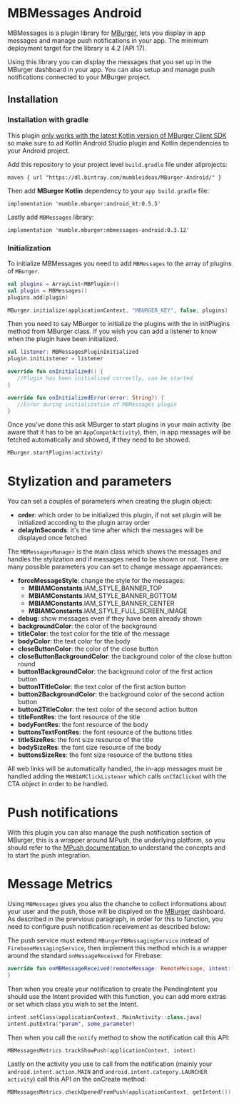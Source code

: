 # MBMessages Android

MBMessages is a plugin library for [MBurger](https://mburger.cloud), lets you display in app messages and manage push notifications in your app. The minimum deployment target for the library is 4.2 (API 17).

Using this library you can display the messages that you set up in the MBurger dashboard in your app. You can also setup and manage push notifications connected to your MBurger project.

## Installation

### Installation with gradle

This plugin <u>only works with the latest Kotlin version of MBurger Client SDK</u> so make sure to ad Kotlin Android Studio plugin and Kotlin dependencies to your Android project.

Add this repository to your project level `build.gradle` file under allprojects:

```
maven { url "https://dl.bintray.com/mumbleideas/MBurger-Android/" }
```

Then add **MBurger Kotlin** dependency to your `app build.gradle` file:

```
implementation 'mumble.mburger:android_kt:0.5.5'
```

Lastly add `MBMessages` library:

```
implementation 'mumble.mburger:mbmessages-android:0.3.12'
```



### Initialization

To initialize MBMessages you need to add `MBMessages` to the array of plugins of `MBurger`.

```kotlin
val plugins = ArrayList<MBPlugin>()
val plugin = MBMessages()
plugins.add(plugin)

MBurger.initialize(applicationContext, "MBURGER_KEY", false, plugins)
```

Then you need to say MBurger to initialize the plugins with the in initPlugins method from MBurger class. If you wish you can add a listener to know when the plugin have been initialized.

```kotlin
val listener: MBMessagesPluginInitialized
plugin.initListener = listener

override fun onInitialized() {
   //Plugin has been initialized correctly, can be started
}

override fun onInitializedError(error: String?) {
   //Error during initialization of MBMessages plugin
}
```

Once you've done this ask MBurger to start plugins in your main activity (be aware that it has to be an `AppCompatActivity`), then, in app messages will be fetched automatically and showed, if they need to be showed.

```kotlin
MBurger.startPlugins(activity)
```



# Stylization and parameters

You can set a couples of parameters when creating the plugin object:

- **order**: which order to be initialized this plugin, if not set plugin will be initialized according to the plugin array order
- **delayInSeconds**: it's the time after which the messages will be displayed once fetched

The `MBMessagesManager` is the main class which shows the messages and handles the stylization and if messages need to be shown or not. There are many possible parameters you can set to change message appaerances:

- **forceMessageStyle**: change the style for the messages:
  - **MBIAMConstants**.IAM_STYLE_BANNER_TOP
  - **MBIAMConstants**.IAM_STYLE_BANNER_BOTTOM
  - **MBIAMConstants**.IAM_STYLE_BANNER_CENTER
  - **MBIAMConstants**.IAM_STYLE_FULL_SCREEN_IMAGE
- **debug**: show messages even if they have been already shown
- **backgroundColor**: the color of the background
- **titleColor**: the text color for the title of the message
- **bodyColor**: the text color for the body
- **closeButtonColor**: the color of the close button
- **closeButtonBackgroundColor**: the background color of the close button round
- **button1BackgroundColor**: the background color of the first action button
- **button1TitleColor**: the text color of the first action button
- **button2BackgroundColor**: the background color of the second action button
- **button2TitleColor**: the text color of the second action button
- **titleFontRes**: the font resource of the title
- **bodyFontRes**: the font resource  of the body
- **buttonsTextFontRes**: the font resource of the buttons titles
- **titleSizeRes**: the font size resource of the title
- **bodySizeRes**: the font size resource of the body
- **buttonsSizeRes**: the font size resource of the buttons titles



All web links will be automatically handled, the in-app messages must be handled adding the `MNBIAMClickListener` which calls `onCTAClicked` with the CTA object in order to be handled.



# Push notifications

With this plugin you can also manage the push notification section of MBurger, this is a wrapper around MPush, the underlying platform, so you should refer to the [MPush documentation ](https://github.com/Mumble-SRL/MBPush-Android)to understand the concepts and to start the push integration.



# Message Metrics

Using `MBMessages` gives you also the chanche to collect informations about your user and the push, those will be displyed on the [MBurger](https://mburger.cloud/) dashboard. As described in the prervious paragraph, in order for this to function, you need to configure push notification receivement as described below:

The push service must extend `MBurgerFBMessagingService` instead of `FirebaseMessagingService`, then implement this method which is a wrapper around the standard `onMessageReceived` for Firebase:

```kotlin
override fun onMBMessageReceived(remoteMessage: RemoteMessage, intent: Intent) {
}
```

Then when you create your notification to create the PendingIntent you should use the Intent provided with this function, you can add more extras or set which class you wish to set the Intent.

```kotlin
intent.setClass(applicationContext, MainActivity::class.java)
intent.putExtra("param", some_parameter)
```

Then when you call the `notify` method to show the notification call this API:

```kotlin
MBMessagesMetrics.trackShowPush(applicationContext, intent)
```

Lastly on the activity you use to call from the notification (mainly your `android.intent.action.MAIN` and `android.intent.category.LAUNCHER activity`) call this API on the onCreate method:

```kotlin
MBMessagesMetrics.checkOpenedFromPush(applicationContext, getIntent())
```